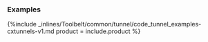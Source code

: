 <!--  usedin: [ _legacy_docker/Toolbelt/tunnel-v1.md, _maestro/Toolbelt/tunnel-v1.md, _node/toolbelt/tunnel-v1.md, _rails/Toolbelt/tunnel-v1.md] -->


### Examples



{%include _inlines/Toolbelt/common/tunnel/code_tunnel_examples-cxtunnels-v1.md  product = include.product %}



